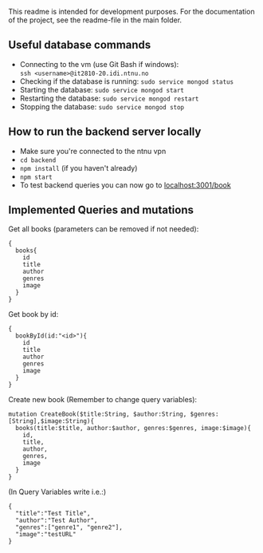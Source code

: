 This readme is intended for development purposes.
For the documentation of the project, see the readme-file in the main folder.

## Useful database commands
- Connecting to the vm (use Git Bash if windows): <br/>``ssh <username>@it2810-20.idi.ntnu.no``
- Checking if the database is running: ``sudo service mongod status``
- Starting the database: ``sudo service mongod start``
- Restarting the database: ``sudo service mongod restart``
- Stopping the database: ``sudo service mongod stop``

## How to run the backend server locally
 - Make sure you're connected to the ntnu vpn
 - ```cd backend```
 - ```npm install``` (if you haven't already)
 - ```npm start```
 - To test backend queries you can now go to [localhost:3001/book]()
 
 ## Implemented Queries and mutations
Get all books (parameters can be removed if not needed):
 ```
{
   books{
     id
     title
     author
     genres
     image
   }
}
```
Get book by id: 
```
{
  bookById(id:"<id>"){
    id
    title
    author
    genres
    image
  }
}
```
Create new book (Remember to change query variables):
```
mutation CreateBook($title:String, $author:String, $genres:[String],$image:String){
  books(title:$title, author:$author, genres:$genres, image:$image){
    id,
    title,
    author,
    genres,
    image
  }
}
```
(In Query Variables write i.e.:)
```
{
  "title":"Test Title",
  "author":"Test Author",
  "genres":["genre1", "genre2"],
  "image":"testURL"
}
```
